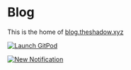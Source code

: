 # Blog

This is the home of [blog.theshadow.xyz](https://blog.theshadow.xyz)

[![Launch GitPod](https://img.shields.io/badge/GitPod-Launch-brightgreen?style=for-the-badge)](https://gitpod.io/#https://github.com/shadowblogs/blog)

[![New Notification](https://img.shields.io/badge/Notification-Send-brightgreen?style=for-the-badge)](https://app.onesignal.com/apps/9896e033-dc81-4f3d-af8b-0b87e7a94a39/notifications/new)
